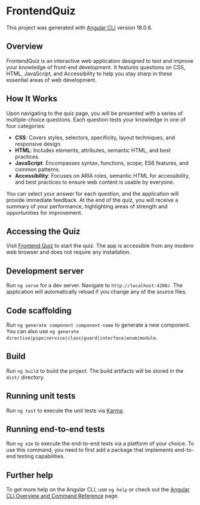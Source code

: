# FrontendQuiz

This project was generated with [Angular CLI](https://github.com/angular/angular-cli) version 18.0.6.

## Overview

FrontendQuiz is an interactive web application designed to test and improve your knowledge of front-end development. It features questions on CSS, HTML, JavaScript, and Accessibility to help you stay sharp in these essential areas of web development.

## How It Works

Upon navigating to the quiz page, you will be presented with a series of multiple-choice questions. Each question tests your knowledge in one of four categories:

- **CSS**: Covers styles, selectors, specificity, layout techniques, and responsive design.
- **HTML**: Includes elements, attributes, semantic HTML, and best practices.
- **JavaScript**: Encompasses syntax, functions, scope, ES6 features, and common patterns.
- **Accessibility**: Focuses on ARIA roles, semantic HTML for accessibility, and best practices to ensure web content is usable by everyone.

You can select your answer for each question, and the application will provide immediate feedback. At the end of the quiz, you will receive a summary of your performance, highlighting areas of strength and opportunities for improvement.

## Accessing the Quiz

Visit [Frontend Quiz](https://frontendquizmoses.netlify.app) to start the quiz. The app is accessible from any modern web browser and does not require any installation.

## Development server

Run `ng serve` for a dev server. Navigate to `http://localhost:4200/`. The application will automatically reload if you change any of the source files.

## Code scaffolding

Run `ng generate component component-name` to generate a new component. You can also use `ng generate directive|pipe|service|class|guard|interface|enum|module`.

## Build

Run `ng build` to build the project. The build artifacts will be stored in the `dist/` directory.

## Running unit tests

Run `ng test` to execute the unit tests via [Karma](https://karma-runner.github.io).

## Running end-to-end tests

Run `ng e2e` to execute the end-to-end tests via a platform of your choice. To use this command, you need to first add a package that implements end-to-end testing capabilities.

## Further help

To get more help on the Angular CLI, use `ng help` or check out the [Angular CLI Overview and Command Reference](https://angular.dev/tools/cli) page.
